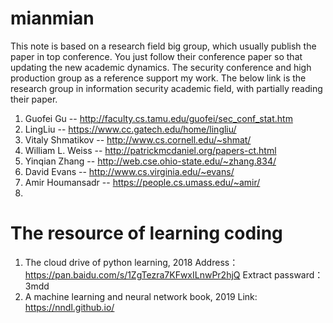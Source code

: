 # mianmian 
This note is based on a research field big group, which usually publish the paper in top conference. You just follow their conference paper so that updating the new academic dynamics. The security conference and high production group as a reference support my work. The below link is the research group in information security academic field, with partially reading their paper.
1. Guofei Gu -- http://faculty.cs.tamu.edu/guofei/sec_conf_stat.htm
2. LingLiu -- https://www.cc.gatech.edu/home/lingliu/
3. Vitaly Shmatikov -- http://www.cs.cornell.edu/~shmat/
4. William L. Weiss -- http://patrickmcdaniel.org/papers-ct.html
5. Yinqian Zhang -- http://web.cse.ohio-state.edu/~zhang.834/
6. David Evans -- http://www.cs.virginia.edu/~evans/
7. Amir Houmansadr -- https://people.cs.umass.edu/~amir/
8. 


# The resource of learning coding
1. The cloud drive of python learning, 2018
Address：https://pan.baidu.com/s/1ZgTezra7KFwxILnwPr2hjQ
Extract passward：3mdd
2. A machine learning and neural network book, 2019
Link: https://nndl.github.io/
